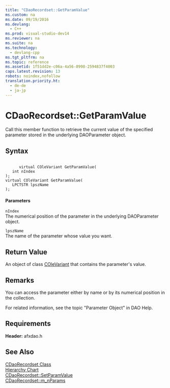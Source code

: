 ```yaml
---
title: "CDaoRecordset::GetParamValue"
ms.custom: na
ms.date: 09/19/2016
ms.devlang: 
  - C++
ms.prod: visual-studio-dev14
ms.reviewer: na
ms.suite: na
ms.technology: 
  - devlang-cpp
ms.tgt_pltfrm: na
ms.topic: reference
ms.assetid: 1f51dd2e-c06a-4a56-8998-2594837f4003
caps.latest.revision: 13
robots: noindex,nofollow
translation.priority.ht: 
  - de-de
  - ja-jp
---
```

# CDaoRecordset::GetParamValue
Call this member function to retrieve the current value of the specified parameter stored in the underlying DAOParameter object.  
  
## Syntax  
  
```  
  
      virtual COleVariant GetParamValue(  
   int nIndex   
);  
virtual COleVariant GetParamValue(  
   LPCTSTR lpszName   
);  
```  
  
#### Parameters  
 `nIndex`  
 The numerical position of the parameter in the underlying DAOParameter object.  
  
 `lpszName`  
 The name of the parameter whose value you want.  
  
## Return Value  
 An object of class [COleVariant](../vs140/COleVariant-Class.md) that contains the parameter's value.  
  
## Remarks  
 You can access the parameter either by name or by its numerical position in the collection.  
  
 For related information, see the topic "Parameter Object" in DAO Help.  
  
## Requirements  
 **Header:** afxdao.h  
  
## See Also  
 [CDaoRecordset Class](../vs140/CDaoRecordset-Class.md)   
 [Hierarchy Chart](../vs140/Hierarchy-Chart.md)   
 [CDaoRecordset::SetParamValue](../vs140/CDaoRecordset--SetParamValue.md)   
 [CDaoRecordset::m_nParams](../vs140/CDaoRecordset--m_nParams.md)